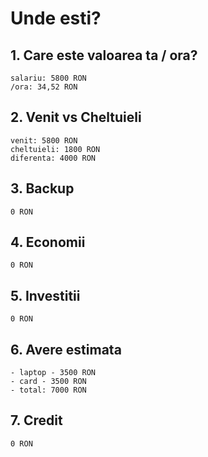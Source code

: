 # Unde esti?

## 1. Care este valoarea ta / ora?
    salariu: 5800 RON
    /ora: 34,52 RON

## 2. Venit vs Cheltuieli
    venit: 5800 RON
    cheltuieli: 1800 RON
    diferenta: 4000 RON

## 3. Backup
    0 RON

## 4. Economii
    0 RON

## 5. Investitii
    0 RON

## 6. Avere estimata
    - laptop - 3500 RON
    - card - 3500 RON
    - total: 7000 RON

## 7. Credit
    0 RON
